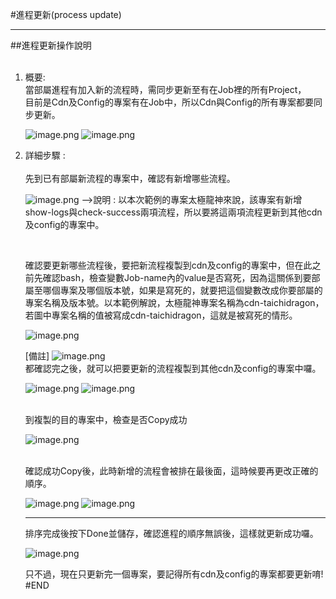 #進程更新(process update)<hr>
##進程更新操作說明 
<ol>
<br>
<li>概要: 
<br>當部屬進程有加入新的流程時，需同步更新至有在Job裡的所有Project，
<br>目前是Cdn及Config的專案有在Job中，所以Cdn與Config的所有專案都要同步更新。

![image.png](/.attachments/image-7e0175a3-1437-4e8f-840d-5f3e377bdd95.png)
![image.png](/.attachments/image-3c659607-b099-43b6-9ddd-d585949893bc.png)
<br>

<li>詳細步驟 : 
<br>
<br>
<Step1> 先到已有部屬新流程的專案中，確認有新增哪些流程。

![image.png](/.attachments/image-cf34596d-2c4a-4090-8c22-eab4c70f11d9.png)
-->說明 : 以本次範例的專案太極龍神來說，該專案有新增show-logs與check-success兩項流程，所以要將這兩項流程更新到其他cdn及config的專案中。

<br>

<Step2> 確認要更新哪些流程後，要把新流程複製到cdn及config的專案中，但在此之前先確認bash，檢查變數Job-name內的value是否寫死，因為這關係到要部屬至哪個專案及哪個版本號，如果是寫死的，就要把這個變數改成你要部屬的專案名稱及版本號。以本範例解說，太極龍神專案名稱為cdn-taichidragon，若圖中專案名稱的值被寫成cdn-taichidragon，這就是被寫死的情形。

![image.png](/.attachments/image-842dd193-6d77-4d95-951b-2269114f2089.png)

[備註]
![image.png](/.attachments/image-6bb6f264-d71d-4e67-a7d4-af1a9cab7f85.png)
<br>
<Step3> 都確認完之後，就可以把要更新的流程複製到其他cdn及config的專案中囉。 

![image.png](/.attachments/image-d15d9ddc-a43c-46ab-b146-c2156da55a14.png)
![image.png](/.attachments/image-3875223c-2d53-40ff-88dd-22d56ac71c7a.png)


<br>
<Step4> 到複製的目的專案中，檢查是否Copy成功

![image.png](/.attachments/image-91963c1e-9a9e-4347-b844-3d1f462950a7.png)


<br>
<Step5> 確認成功Copy後，此時新增的流程會被排在最後面，這時候要再更改正確的順序。

![image.png](/.attachments/image-93e473cc-e464-454b-93b6-51a62b7f393f.png)
![image.png](/.attachments/image-ec9b85bb-7f18-4f3e-a83e-92d5876cad42.png)
<hr>
排序完成後按下Done並儲存，確認進程的順序無誤後，這樣就更新成功囉。

![image.png](/.attachments/image-85069614-594a-40a9-8014-5ec9ff88cf43.png)

只不過，現在只更新完一個專案，要記得所有cdn及config的專案都要更新唷!
#END

